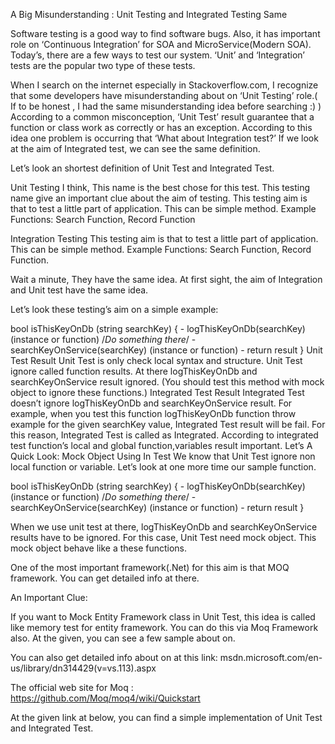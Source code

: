 A Big Misunderstanding : Unit Testing and Integrated Testing Same

Software testing is a good way to find software bugs. Also, it has important role on ‘Continuous Integration’ for SOA and MicroService(Modern SOA). Today’s, there are a few ways to test our system. ‘Unit’ and ‘Integration’ tests are the popular two type of these tests.

When I search on the internet especially in Stackoverflow.com, I recognize that some developers have misunderstanding about on ‘Unit Testing’ role.( If to be honest , I had the same misunderstanding idea  before searching :) ) According to a common misconception, ‘Unit Test’ result guarantee that a function or class work as correctly or has an exception. According to this idea one problem is occurring that ‘What about Integration test?’ If we look at the aim of Integrated test, we can see the same definition.

Let’s look an shortest definition of Unit Test and Integrated Test.




Unit Testing
I think, This name is the best chose for this test. This testing name give an important clue about the aim of testing. This testing aim is that to test a little part of application. This can be simple method. 
Example Functions: Search Function, Record Function

Integration Testing
This testing aim is that to test a little part of application. This can be simple method. 
Example Functions: Search Function, Record Function.

Wait a minute, They have the same idea. At first sight, the aim of Integration and Unit test have the same idea. 

Let’s look these testing’s aim on a simple example:

bool isThisKeyOnDb (string searchKey)
{
     - logThisKeyOnDb(searchKey) (instance or function)
       /*Do something there*/
    - searchKeyOnService(searchKey) (instance or function)
    - return result
}
Unit Test Result
Unit Test is only check local syntax and structure. Unit Test ignore called function results.
At there logThisKeyOnDb and searchKeyOnService result ignored. (You should test this method with mock object to ignore these functions.)
Integrated Test Result
Integrated Test doesn’t ignore logThisKeyOnDb and searchKeyOnService result. For example, when you test this function logThisKeyOnDb function throw example for the given searchKey  value, Integrated Test result will be fail. For this reason, Integrated Test is called as Integrated. According to integrated test function’s local and global function,variables result important.
Let’s A Quick Look: Mock Object Using In Test
We know that Unit Test ignore non local function or variable. Let’s look at one more time our sample function.

bool isThisKeyOnDb (string searchKey)
{
     - logThisKeyOnDb(searchKey) (instance or function)
       /*Do something there*/
    - searchKeyOnService(searchKey) (instance or function)
    - return result
}

When we use unit test at there, logThisKeyOnDb and searchKeyOnService results have to be ignored. For this case, Unit Test need mock object. This mock object behave like a these functions. 

One of the most important framework(.Net) for this aim is that MOQ framework. You can get detailed info at there.

An Important Clue:    

If you want to Mock Entity Framework class in Unit Test, this idea is called like memory test for entity framework. You can do this via Moq Framework also. At the given, you can see a few sample about on.

You can also get detailed info about on at this link:
msdn.microsoft.com/en-us/library/dn314429(v=vs.113).aspx




The official web site for Moq : https://github.com/Moq/moq4/wiki/Quickstart


At the given link at below, you can find a simple implementation of Unit Test and Integrated Test.


